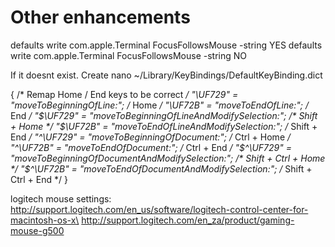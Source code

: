 # Other enhancements

defaults write com.apple.Terminal FocusFollowsMouse -string YES
defaults write com.apple.Terminal FocusFollowsMouse -string NO


If it doesnt exist. Create
nano ~/Library/KeyBindings/DefaultKeyBinding.dict

{
/* Remap Home / End keys to be correct */
"\UF729" = "moveToBeginningOfLine:"; /* Home */
"\UF72B" = "moveToEndOfLine:"; /* End */
"$\UF729" = "moveToBeginningOfLineAndModifySelection:"; /* Shift + Home */
"$\UF72B" = "moveToEndOfLineAndModifySelection:"; /* Shift + End */
"^\UF729" = "moveToBeginningOfDocument:"; /* Ctrl + Home */
"^\UF72B" = "moveToEndOfDocument:"; /* Ctrl + End */
"$^\UF729" = "moveToBeginningOfDocumentAndModifySelection:"; /* Shift + Ctrl + Home */
"$^\UF72B" = "moveToEndOfDocumentAndModifySelection:"; /* Shift + Ctrl + End */
}


logitech mouse settings:
http://support.logitech.com/en_us/software/logitech-control-center-for-macintosh-os-x\
http://support.logitech.com/en_za/product/gaming-mouse-g500